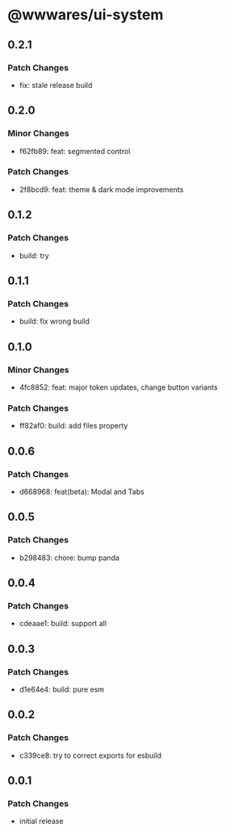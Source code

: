# @wwwares/ui-system

## 0.2.1

### Patch Changes

- fix: stale release build

## 0.2.0

### Minor Changes

- f62fb89: feat: segmented control

### Patch Changes

- 2f8bcd9: feat: theme & dark mode improvements

## 0.1.2

### Patch Changes

- build: try

## 0.1.1

### Patch Changes

- build: fix wrong build

## 0.1.0

### Minor Changes

- 4fc8852: feat: major token updates, change button variants

### Patch Changes

- ff82af0: build: add files property

## 0.0.6

### Patch Changes

- d668968: feat(beta): Modal and Tabs

## 0.0.5

### Patch Changes

- b298483: chore: bump panda

## 0.0.4

### Patch Changes

- cdeaae1: build: support all

## 0.0.3

### Patch Changes

- d1e64e4: build: pure esm

## 0.0.2

### Patch Changes

- c339ce8: try to correct exports for esbuild

## 0.0.1

### Patch Changes

- initial release
